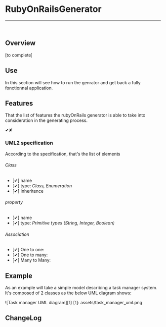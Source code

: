 # RubyOnRailsGenerator
---

<br>

## Overview


[to complete]


## Use
In this section will see how to run the genrator and get back a fully fonctionnal application.



## Features


That the list of features the rubyOnRails generator is able to take into consideration in the generating process.

✔✘
### UML2 specification
According to the specification, that's the list of elements 

###### Class
* [✔] name
* [✔] type: *Class, Enumeration* 
* [✔] Inheritence

###### property
* [✔] name
* [✔] type: *Primitive types (String, Integer, Boolean)* 

###### Association
* [✔] One to one:
* [✔] One to many:
* [✔] Many to Many:

## Example

As an example will take a simple model describing a task manager system. It's composed of 2 classes as the below UML diagram shows:

![Task manager UML diagram][1]
[1]: assets/task_manager_uml.png

## ChangeLog
